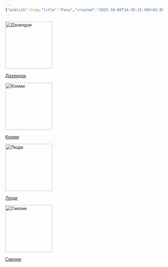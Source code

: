 ```yaml
---
{"publish":true,"title":"Расы","created":"2025-10-08T14:38:15.505+02:00","modified":"2025-10-24T15:35:10.274+02:00","published":"2025-10-24T15:35:10.274+02:00","cssclasses":""}
---
```



<div class="way-card-container"><a class="card internal-link" href="Расы/Дазендзи.md"><div class="way-card"><img style="width: 150px; height: 150px;" alt="Дазендзи" /><div class="way-card-content"><p>Дазендзи</p></div></div></a><a class="card internal-link" href="Расы/Коеми.md"><div class="way-card"><img style="width: 150px; height: 150px;" alt="Коеми" src="!Assets/heroictoken.png" /><div class="way-card-content"><p>Коеми</p></div></div></a><a class="card internal-link" href="Расы/Люди.md"><div class="way-card"><img style="width: 150px; height: 150px;" alt="Люди" /><div class="way-card-content"><p>Люди</p></div></div></a><a class="card internal-link" href="Расы/Сикони.md"><div class="way-card"><img style="width: 150px; height: 150px;" alt="Сикони" /><div class="way-card-content"><p>Сикони</p></div></div></a></div>